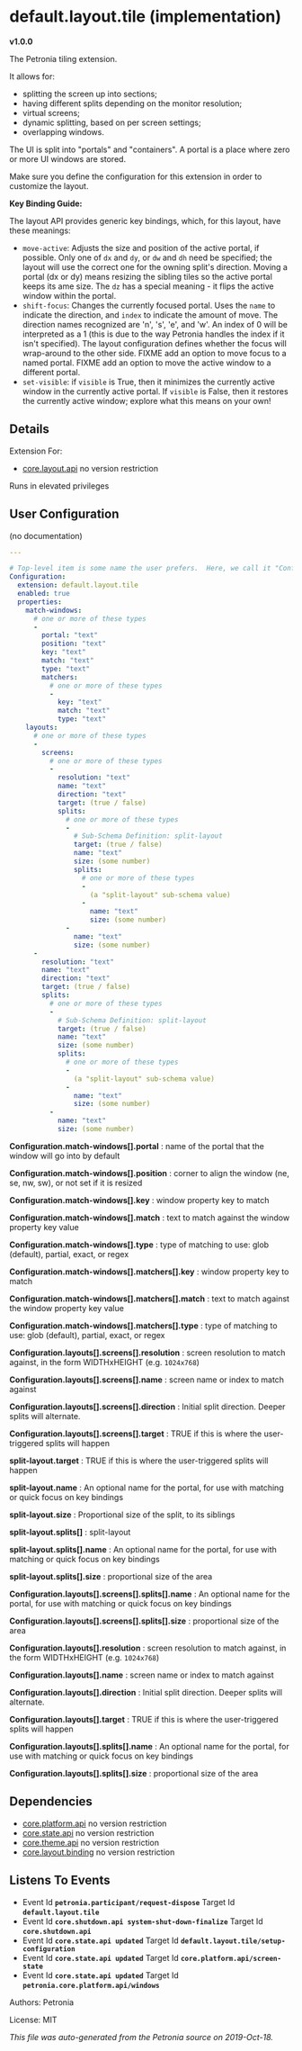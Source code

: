 # default.layout.tile (implementation)
**v1.0.0**

The Petronia tiling extension.


It allows for:
* splitting the screen up into sections;
* having different splits depending on the monitor resolution;
* virtual screens;
* dynamic splitting, based on per screen settings;
* overlapping windows.


The UI is split into "portals" and "containers".  A portal is a place where
zero or more UI windows are stored.


Make sure you define the configuration for this extension in order to customize
the layout.


**Key Binding Guide:**


The layout API provides generic key bindings, which, for this layout, have these meanings:


* `move-active`: Adjusts the size and position of the active portal, if possible.
Only one of `dx` and `dy`, or `dw` and `dh` need be specified; the layout will
use the correct one for the owning split's direction.
Moving a portal (dx or dy) means resizing the sibling tiles so the active portal
keeps its ame size.
The `dz` has a special meaning - it flips the active window within the portal.
* `shift-focus`: Changes the currently focused portal.  Uses the `name` to indicate
the direction, and `index` to indicate the amount of move.  The direction names
recognized are 'n', 's', 'e', and 'w'.  An index of 0 will be interpreted as a 1
(this is due to the way Petronia handles the index if it isn't specified).
The layout configuration defines whether the focus will wrap-around to the other side.
FIXME add an option to move focus to a named portal.
FIXME add an option to move the active window to a different portal.
* `set-visible`: if `visible` is True, then it minimizes the currently active
window in the currently active portal.  If `visible` is False, then it restores the
currently active window; explore what this means on your own!



## Details

Extension For:
* [core.layout.api](core.layout.api.md)
  no version restriction


Runs in elevated privileges

## User Configuration


(no documentation)

```yaml
---

# Top-level item is some name the user prefers.  Here, we call it "Configuration".
Configuration:
  extension: default.layout.tile
  enabled: true
  properties:
    match-windows:
      # one or more of these types
      -
        portal: "text"
        position: "text"
        key: "text"
        match: "text"
        type: "text"
        matchers:
          # one or more of these types
          -
            key: "text"
            match: "text"
            type: "text"
    layouts:
      # one or more of these types
      -
        screens:
          # one or more of these types
          -
            resolution: "text"
            name: "text"
            direction: "text"
            target: (true / false)
            splits:
              # one or more of these types
              -
                # Sub-Schema Definition: split-layout
                target: (true / false)
                name: "text"
                size: (some number)
                splits:
                  # one or more of these types
                  -
                    (a "split-layout" sub-schema value)
                  -
                    name: "text"
                    size: (some number)
              -
                name: "text"
                size: (some number)
      -
        resolution: "text"
        name: "text"
        direction: "text"
        target: (true / false)
        splits:
          # one or more of these types
          -
            # Sub-Schema Definition: split-layout
            target: (true / false)
            name: "text"
            size: (some number)
            splits:
              # one or more of these types
              -
                (a "split-layout" sub-schema value)
              -
                name: "text"
                size: (some number)
          -
            name: "text"
            size: (some number)

```


**Configuration.match-windows[].portal** : name of the portal that the window will go into by default

**Configuration.match-windows[].position** : corner to align the window (ne, se, nw, sw), or not set if it is resized

**Configuration.match-windows[].key** : window property key to match

**Configuration.match-windows[].match** : text to match against the window property key value

**Configuration.match-windows[].type** : type of matching to use: glob (default), partial, exact, or regex

**Configuration.match-windows[].matchers[].key** : window property key to match

**Configuration.match-windows[].matchers[].match** : text to match against the window property key value

**Configuration.match-windows[].matchers[].type** : type of matching to use: glob (default), partial, exact, or regex

**Configuration.layouts[].screens[].resolution** : screen resolution to match against, in the form WIDTHxHEIGHT (e.g. `1024x768`)

**Configuration.layouts[].screens[].name** : screen name or index to match against

**Configuration.layouts[].screens[].direction** : Initial split direction.  Deeper splits will alternate.

**Configuration.layouts[].screens[].target** : TRUE if this is where the user-triggered splits will happen

**split-layout.target** : TRUE if this is where the user-triggered splits will happen

**split-layout.name** : An optional name for the portal, for use with matching or quick focus on key bindings

**split-layout.size** : Proportional size of the split, to its siblings

**split-layout.splits[]** : split-layout

**split-layout.splits[].name** : An optional name for the portal, for use with matching or quick focus on key bindings

**split-layout.splits[].size** : proportional size of the area

**Configuration.layouts[].screens[].splits[].name** : An optional name for the portal, for use with matching or quick focus on key bindings

**Configuration.layouts[].screens[].splits[].size** : proportional size of the area

**Configuration.layouts[].resolution** : screen resolution to match against, in the form WIDTHxHEIGHT (e.g. `1024x768`)

**Configuration.layouts[].name** : screen name or index to match against

**Configuration.layouts[].direction** : Initial split direction.  Deeper splits will alternate.

**Configuration.layouts[].target** : TRUE if this is where the user-triggered splits will happen

**Configuration.layouts[].splits[].name** : An optional name for the portal, for use with matching or quick focus on key bindings

**Configuration.layouts[].splits[].size** : proportional size of the area





## Dependencies

* [core.platform.api](core.platform.api.md)
  no version restriction
* [core.state.api](core.state.api.md)
  no version restriction
* [core.theme.api](core.theme.api.md)
  no version restriction
* [core.layout.binding](core.layout.binding.md)
  no version restriction






## Listens To Events

* Event Id **`petronia.participant/request-dispose`**
  Target Id **`default.layout.tile`**
* Event Id **`core.shutdown.api system-shut-down-finalize`**
  Target Id **`core.shutdown.api`**
* Event Id **`core.state.api updated`**
  Target Id **`default.layout.tile/setup-configuration`**
* Event Id **`core.state.api updated`**
  Target Id **`core.platform.api/screen-state`**
* Event Id **`core.state.api updated`**
  Target Id **`petronia.core.platform.api/windows`**



Authors: Petronia

License: MIT

*This file was auto-generated from the Petronia source on 2019-Oct-18.*
